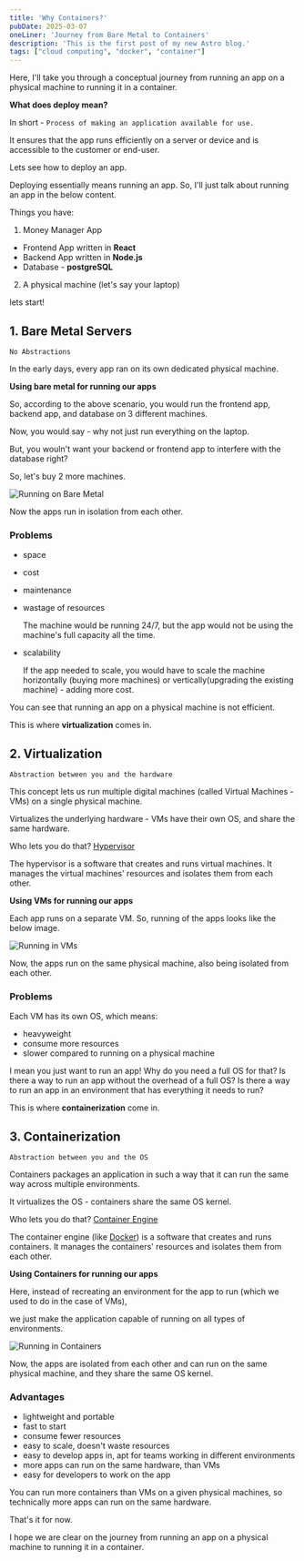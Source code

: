 ```yaml
---
title: 'Why Containers?'
pubDate: 2025-03-07
oneLiner: 'Journey from Bare Metal to Containers'
description: 'This is the first post of my new Astro blog.'
tags: ["cloud computing", "docker", "container"]
---
```


Here, I'll take you through a conceptual journey from running an app on a physical machine to running it in a container.

<aside>
<strong>What does deploy mean?</strong>

In short - `Process of making an application available for use.`

It ensures that the app runs efficiently on a server or device and is accessible to the customer or end-user.
</aside>

Lets see how to deploy an app. 

Deploying essentially means running an app. So, I'll just talk about running an app in the below content.

Things you have:
1. Money Manager App
  - Frontend App written in **React**
  - Backend App written in **Node.js**
  - Database - **postgreSQL**
2. A physical machine (let's say your laptop)

lets start!

## 1. Bare Metal Servers

`No Abstractions`

In the early days, every app ran on its own dedicated physical machine.

<aside>
<strong>Using bare metal for running our apps</strong>

So, according to the above scenario, you would run the frontend app, backend app, and database on 3 different machines.

Now, you would say - why not just run everything on the laptop.

But, you wouln't want your backend or frontend app to interfere with the database right?

So, let's buy 2 more machines.

![Running on Bare Metal](./assets/running-in-bare-metal.png)

Now the apps run in isolation from each other.
</aside>

### Problems

- space
- cost
- maintenance
- wastage of resources
 
  The machine would be running 24/7, but the app would not be using the machine's full capacity all the time.
- scalability 
  
  If the app needed to scale, you would have to scale the machine horizontally (buying more machines) or vertically(upgrading the existing machine) - adding more cost.

You can see that running an app on a physical machine is not efficient.

This is where **virtualization** comes in.

## 2. Virtualization

`Abstraction between you and the hardware`

This concept lets us run multiple digital machines (called Virtual Machines - VMs) on a single physical machine.

Virtualizes the underlying hardware - VMs have their own OS, and share the same hardware.

Who lets you do that? [Hypervisor](https://aws.amazon.com/what-is/hypervisor/)

The hypervisor is a software that creates and runs virtual machines. It manages the virtual machines' resources and isolates them from each other.

<aside>
<strong>Using VMs for running our apps</strong>

Each app runs on a separate VM. So, running of the apps looks like the below image.

![Running in VMs](./assets/running-in-vms.png)

Now, the apps run on the same physical machine, also being isolated from each other.
</aside>

### Problems

Each VM has its own OS, which means:
- heavyweight
- consume more resources
- slower compared to running on a physical machine

I mean you just want to run an app! Why do you need a full OS for that?
Is there a way to run an app without the overhead of a full OS?
Is there a way to run an app in an environment that has everything it needs to run?

This is where **containerization** come in.

## 3. Containerization

`Abstraction between you and the OS`

Containers packages an application in such a way that it can run the same way across multiple environments.

It virtualizes the OS - containers share the same OS kernel.

Who lets you do that? [Container Engine](https://www.wiz.io/academy/container-engine)

The container engine (like [Docker](https://www.docker.com/)) is a software that creates and runs containers. It manages the containers' resources and isolates them from each other.

<aside>
<strong>Using Containers for running our apps</strong>

Here, instead of recreating an environment for the app to run (which we used to do in the case of VMs), 

we just make the application capable of running on all types of environments.

![Running in Containers](./assets/running-in-containers.png)

Now, the apps are isolated from each other and can run on the same physical machine, and they share the same OS kernel.
</aside>

### Advantages

- lightweight and portable
- fast to start
- consume fewer resources
- easy to scale, doesn't waste resources
- easy to develop apps in, apt for teams working in different environments
- more apps can run on the same hardware, than VMs
- easy for developers to work on the app

You can run more containers than VMs on a given physical machines, so technically more apps can run on the same hardware.

That's it for now.

I hope we are clear on the journey from running an app on a physical machine to running it in a container.